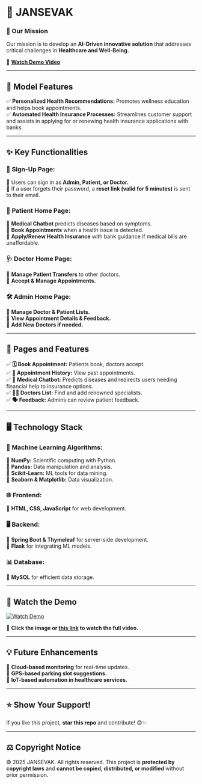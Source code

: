 

# 🚀 **JANSEVAK**  

### **🌟 Our Mission**  
Our mission is to develop an **AI-Driven innovative solution** that addresses critical challenges in **Healthcare and Well-Being.**  

🎥 **[Watch Demo Video](https://drive.google.com/file/d/1VXUDN_YiQYlhigC1rKO9GIBaG2q7OtEP/view?usp=sharing)**  

---

## 🌟 **Model Features**  
✅ **Personalized Health Recommendations:** Promotes wellness education and helps book appointments.  
✅ **Automated Health Insurance Processes:** Streamlines customer support and assists in applying for or renewing health insurance applications with banks.  

---

## ✨ **Key Functionalities**  

### 👥 **Sign-Up Page:**  
🔹 Users can sign in as **Admin, Patient, or Doctor.**  
🔹 If a user forgets their password, a **reset link (valid for 5 minutes)** is sent to their email.  

### 🏥 **Patient Home Page:**  
🔹 **Medical Chatbot** predicts diseases based on symptoms.  
🔹 **Book Appointments** when a health issue is detected.  
🔹 **Apply/Renew Health Insurance** with bank guidance if medical bills are unaffordable.  

### 🩺 **Doctor Home Page:**  
🔹 **Manage Patient Transfers** to other doctors.  
🔹 **Accept & Manage Appointments.**  

### 🛠️ **Admin Home Page:**  
🔹 **Manage Doctor & Patient Lists.**  
🔹 **View Appointment Details & Feedback.**  
🔹 **Add New Doctors if needed.**  

---

## 📝 **Pages and Features**  

✅ **🗓️ Book Appointment:** Patients book, doctors accept.  
✅ **📜 Appointment History:** View past appointments.  
✅ **🤖 Medical Chatbot:** Predicts diseases and redirects users needing financial help to insurance options.  
✅ **🧑‍⚕️ Doctors List:** Find and add renowned specialists.  
✅ **🗣️ Feedback:** Admins can review patient feedback.  

---

## 🖥️ **Technology Stack**  

### 🧠 **Machine Learning Algorithms:**  
📌 **NumPy:** Scientific computing with Python.  
📌 **Pandas:** Data manipulation and analysis.  
📌 **Scikit-Learn:** ML tools for data mining.  
📌 **Seaborn & Matplotlib:** Data visualization.  

### 🌐 **Frontend:**  
📌 **HTML, CSS, JavaScript** for web development.  

### 🖥️ **Backend:**  
📌 **Spring Boot & Thymeleaf** for server-side development.  
📌 **Flask** for integrating ML models.  

### 📊 **Database:**  
📌 **MySQL** for efficient data storage.  

---

## 🎥 **Watch the Demo**  

[![Watch Demo](https://github.com/prajesdas/JANSEVAK/assets/144060681/333a3545-811c-4488-b3e0-b26197f18328)](https://drive.google.com/file/d/1VXUDN_YiQYlhigC1rKO9GIBaG2q7OtEP/view?usp=sharing)  

📌 **Click the image or [this link](https://drive.google.com/file/d/1VXUDN_YiQYlhigC1rKO9GIBaG2q7OtEP/view?usp=sharing) to watch the full video.**  

---

## 💡 **Future Enhancements**  
🚀 **Cloud-based monitoring** for real-time updates.  
📍 **GPS-based parking slot suggestions.**  
📡 **IoT-based automation in healthcare services.**  

---

## ⭐ **Show Your Support!**  
If you like this project, **star this repo** and contribute! 😊✨  

---

## ⚖️ **Copyright Notice**  

© 2025 JANSEVAK. All rights reserved. This project is **protected by copyright laws** and **cannot be copied, distributed, or modified** without prior permission.  

